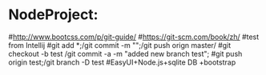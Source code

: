 # NodeProject:
#http://www.bootcss.com/p/git-guide/
#https://git-scm.com/book/zh/
#test from Intellij
#git add *;/git commit -m "";/git push orign master/
#git checkout -b test /git commit -a -m "added new branch test";
#git push origin test;/git branch -D test
#EasyUI+Node.js+sqlite DB +bootstrap